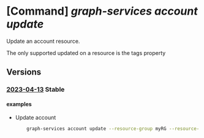# [Command] _graph-services account update_

Update an account resource.

The only supported updated on a resource is the tags property

## Versions

### [2023-04-13](/Resources/mgmt-plane/L3N1YnNjcmlwdGlvbnMve30vcmVzb3VyY2Vncm91cHMve30vcHJvdmlkZXJzL21pY3Jvc29mdC5ncmFwaHNlcnZpY2VzL2FjY291bnRzL3t9/2023-04-13.xml) **Stable**

<!-- mgmt-plane /subscriptions/{}/resourcegroups/{}/providers/microsoft.graphservices/accounts/{} 2023-04-13 -->

#### examples

- Update account
    ```bash
        graph-services account update --resource-group myRG --resource-name myGraphAppBilling --subscription mySubscriptionGUID --location global --tags "foo1=bar1" "baz1=qux1"
    ```

